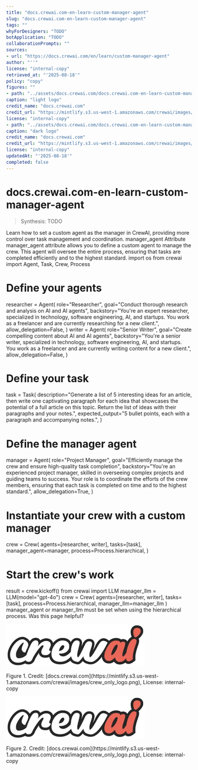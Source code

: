 ```yaml
---
title: "docs.crewai.com-en-learn-custom-manager-agent"
slug: "docs.crewai.com-en-learn-custom-manager-agent"
tags: ""
whyForDesigners: "TODO"
botApplication: "TODO"
collaborationPrompts: ""
sources:
- url: "https://docs.crewai.com/en/learn/custom-manager-agent"
author: "''"
license: "internal-copy"
retrieved_at: "'2025-08-18'"
policy: "copy"
figures: ""
- path: "../assets/docs.crewai.com/docs.crewai.com-en-learn-custom-manager-agent/71bc45159c09.webp"
caption: "light logo"
credit_name: "docs.crewai.com"
credit_url: "https://mintlify.s3.us-west-1.amazonaws.com/crewai/images/crew_only_logo.png"
license: "internal-copy"
- path: "../assets/docs.crewai.com/docs.crewai.com-en-learn-custom-manager-agent/71bc45159c09.webp"
caption: "dark logo"
credit_name: "docs.crewai.com"
credit_url: "https://mintlify.s3.us-west-1.amazonaws.com/crewai/images/crew_only_logo.png"
license: "internal-copy"
updatedAt: "'2025-08-18'"
completed: false
---
```


# docs.crewai.com-en-learn-custom-manager-agent

> Synthesis: TODO

Learn how to set a custom agent as the manager in CrewAI, providing more control over task management and coordination.
manager_agent Attribute
manager_agent attribute allows you to define a custom agent to manage the crew. This agent will oversee the entire process, ensuring that tasks are completed efficiently and to the highest standard.
import os
from crewai import Agent, Task, Crew, Process
# Define your agents
researcher = Agent(
role="Researcher",
goal="Conduct thorough research and analysis on AI and AI agents",
backstory="You're an expert researcher, specialized in technology, software engineering, AI, and startups. You work as a freelancer and are currently researching for a new client.",
allow_delegation=False,
)
writer = Agent(
role="Senior Writer",
goal="Create compelling content about AI and AI agents",
backstory="You're a senior writer, specialized in technology, software engineering, AI, and startups. You work as a freelancer and are currently writing content for a new client.",
allow_delegation=False,
)
# Define your task
task = Task(
description="Generate a list of 5 interesting ideas for an article, then write one captivating paragraph for each idea that showcases the potential of a full article on this topic. Return the list of ideas with their paragraphs and your notes.",
expected_output="5 bullet points, each with a paragraph and accompanying notes.",
)
# Define the manager agent
manager = Agent(
role="Project Manager",
goal="Efficiently manage the crew and ensure high-quality task completion",
backstory="You're an experienced project manager, skilled in overseeing complex projects and guiding teams to success. Your role is to coordinate the efforts of the crew members, ensuring that each task is completed on time and to the highest standard.",
allow_delegation=True,
)
# Instantiate your crew with a custom manager
crew = Crew(
agents=[researcher, writer],
tasks=[task],
manager_agent=manager,
process=Process.hierarchical,
)
# Start the crew's work
result = crew.kickoff()
from crewai import LLM
manager_llm = LLM(model="gpt-4o")
crew = Crew(
agents=[researcher, writer],
tasks=[task],
process=Process.hierarchical,
manager_llm=manager_llm
)
manager_agent or
manager_llm must be set when using the hierarchical process.
Was this page helpful?

![light logo](../assets/docs.crewai.com/docs.crewai.com-en-learn-custom-manager-agent/71bc45159c09.webp)
<figcaption>Figure 1. Credit: [docs.crewai.com](https://mintlify.s3.us-west-1.amazonaws.com/crewai/images/crew_only_logo.png), License: internal-copy</figcaption>

![dark logo](../assets/docs.crewai.com/docs.crewai.com-en-learn-custom-manager-agent/71bc45159c09.webp)
<figcaption>Figure 2. Credit: [docs.crewai.com](https://mintlify.s3.us-west-1.amazonaws.com/crewai/images/crew_only_logo.png), License: internal-copy</figcaption>
